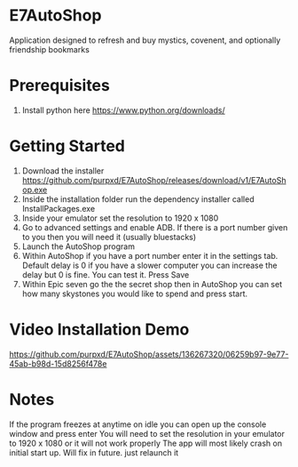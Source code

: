 # E7AutoShop
Application designed to refresh and buy mystics, covenent, and optionally friendship bookmarks


# Prerequisites
1. Install python here https://www.python.org/downloads/
# Getting Started
1. Download the installer https://github.com/purpxd/E7AutoShop/releases/download/v1/E7AutoShop.exe
2. Inside the installation folder run the dependency installer called InstallPackages.exe
3. Inside your emulator set the resolution to 1920 x 1080 
4. Go to advanced settings and enable ADB. If there is a port number given to you then you will need it (usually bluestacks)
5. Launch the AutoShop program
6. Within AutoShop if you have a port number enter it in the settings tab. Default delay is 0 if you have a slower computer you can increase the delay but 0 is fine. You can test it. Press Save
7. Within Epic seven go the the secret shop then in AutoShop you can set how many skystones you would like to spend and press start.

# Video Installation Demo

https://github.com/purpxd/E7AutoShop/assets/136267320/06259b97-9e77-45ab-b98d-15d8256f478e

# Notes
If the program freezes at anytime on idle you can open up the console window and press enter
You will need to set the resolution in your emulator to 1920 x 1080 or it will not work properly
The app will most likely crash on initial start up. Will fix in future. just relaunch it

